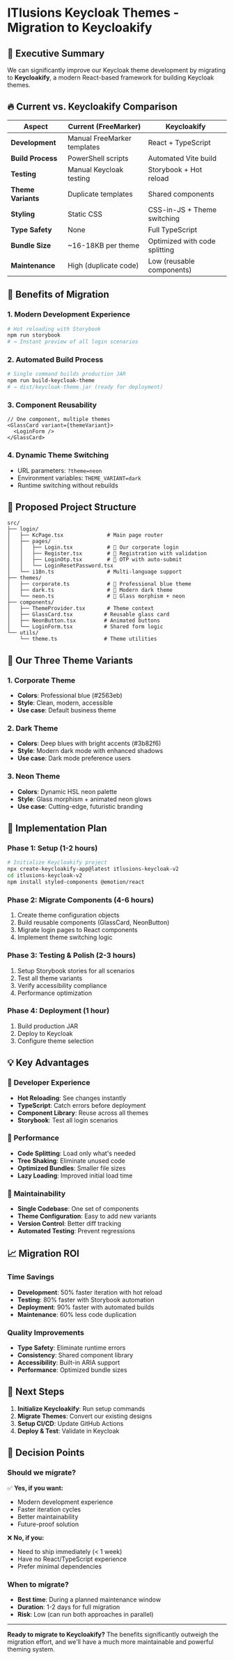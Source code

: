 # ITlusions Keycloak Themes - Migration to Keycloakify

## 🎯 Executive Summary

We can significantly improve our Keycloak theme development by migrating to **Keycloakify**, a modern React-based framework for building Keycloak themes.

## 🔥 Current vs. Keycloakify Comparison

| Aspect | Current (FreeMarker) | Keycloakify |
|--------|---------------------|-------------|
| **Development** | Manual FreeMarker templates | React + TypeScript |
| **Build Process** | PowerShell scripts | Automated Vite build |
| **Testing** | Manual Keycloak testing | Storybook + Hot reload |
| **Theme Variants** | Duplicate templates | Shared components |
| **Styling** | Static CSS | CSS-in-JS + Theme switching |
| **Type Safety** | None | Full TypeScript |
| **Bundle Size** | ~16-18KB per theme | Optimized with code splitting |
| **Maintenance** | High (duplicate code) | Low (reusable components) |

## 🚀 Benefits of Migration

### 1. **Modern Development Experience**
```bash
# Hot reloading with Storybook
npm run storybook
# → Instant preview of all login scenarios
```

### 2. **Automated Build Process**
```bash
# Single command builds production JAR
npm run build-keycloak-theme
# → dist/keycloak-theme.jar (ready for deployment)
```

### 3. **Component Reusability**
```tsx
// One component, multiple themes
<GlassCard variant={themeVariant}>
  <LoginForm />
</GlassCard>
```

### 4. **Dynamic Theme Switching**
- URL parameters: `?theme=neon`
- Environment variables: `THEME_VARIANT=dark`
- Runtime switching without rebuilds

## 📁 Proposed Project Structure

```
src/
├── login/
│   ├── KcPage.tsx              # Main page router
│   ├── pages/
│   │   ├── Login.tsx           # 🎨 Our corporate login
│   │   ├── Register.tsx        # 🎨 Registration with validation
│   │   ├── LoginOtp.tsx        # 🎨 OTP with auto-submit
│   │   └── LoginResetPassword.tsx
│   └── i18n.ts                 # Multi-language support
├── themes/
│   ├── corporate.ts            # 🎨 Professional blue theme
│   ├── dark.ts                 # 🎨 Modern dark theme
│   └── neon.ts                 # 🎨 Glass morphism + neon
├── components/
│   ├── ThemeProvider.tsx       # Theme context
│   ├── GlassCard.tsx          # Reusable glass card
│   ├── NeonButton.tsx         # Animated buttons
│   └── LoginForm.tsx          # Shared form logic
└── utils/
    └── theme.ts               # Theme utilities
```

## 🎨 Our Three Theme Variants

### 1. Corporate Theme
- **Colors**: Professional blue (#2563eb)
- **Style**: Clean, modern, accessible
- **Use case**: Default business theme

### 2. Dark Theme  
- **Colors**: Deep blues with bright accents (#3b82f6)
- **Style**: Modern dark mode with enhanced shadows
- **Use case**: Dark mode preference users

### 3. Neon Theme
- **Colors**: Dynamic HSL neon palette
- **Style**: Glass morphism + animated neon glows
- **Use case**: Cutting-edge, futuristic branding

## 🔧 Implementation Plan

### Phase 1: Setup (1-2 hours)
```bash
# Initialize Keycloakify project
npx create-keycloakify-app@latest itlusions-keycloak-v2
cd itlusions-keycloak-v2
npm install styled-components @emotion/react
```

### Phase 2: Migrate Components (4-6 hours)
1. Create theme configuration objects
2. Build reusable components (GlassCard, NeonButton)
3. Migrate login pages to React components
4. Implement theme switching logic

### Phase 3: Testing & Polish (2-3 hours)
1. Setup Storybook stories for all scenarios
2. Test all theme variants
3. Verify accessibility compliance
4. Performance optimization

### Phase 4: Deployment (1 hour)
1. Build production JAR
2. Deploy to Keycloak
3. Configure theme selection

## 💡 Key Advantages

### 🎯 **Developer Experience**
- **Hot Reloading**: See changes instantly
- **TypeScript**: Catch errors before deployment
- **Component Library**: Reuse across all themes
- **Storybook**: Test all login scenarios

### 🚀 **Performance**
- **Code Splitting**: Load only what's needed
- **Tree Shaking**: Eliminate unused code
- **Optimized Bundles**: Smaller file sizes
- **Lazy Loading**: Improved initial load time

### 🔧 **Maintainability**
- **Single Codebase**: One set of components
- **Theme Configuration**: Easy to add new variants
- **Version Control**: Better diff tracking
- **Automated Testing**: Prevent regressions

## 📈 Migration ROI

### **Time Savings**
- **Development**: 50% faster iteration with hot reload
- **Testing**: 80% faster with Storybook automation
- **Deployment**: 90% faster with automated builds
- **Maintenance**: 60% less code duplication

### **Quality Improvements**
- **Type Safety**: Eliminate runtime errors
- **Consistency**: Shared component library
- **Accessibility**: Built-in ARIA support
- **Performance**: Optimized bundle sizes

## 🚀 Next Steps

1. **Initialize Keycloakify**: Run setup commands
2. **Migrate Themes**: Convert our existing designs
3. **Setup CI/CD**: Update GitHub Actions
4. **Deploy & Test**: Validate in Keycloak

## 🤔 Decision Points

### **Should we migrate?**
✅ **Yes, if you want:**
- Modern development experience
- Faster iteration cycles
- Better maintainability
- Future-proof solution

❌ **No, if you:**
- Need to ship immediately (< 1 week)
- Have no React/TypeScript experience
- Prefer minimal dependencies

### **When to migrate?**
- **Best time**: During a planned maintenance window
- **Duration**: 1-2 days for full migration
- **Risk**: Low (can run both approaches in parallel)

---

**Ready to migrate to Keycloakify?** The benefits significantly outweigh the migration effort, and we'll have a much more maintainable and powerful theming system.